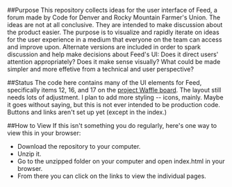 ##Purpose
This repository collects ideas for the user interface of Feed, a forum made by Code for Denver and Rocky Mountain Farmer's Union.
The ideas are not at all conclusive. They are intended to make discussion about the product easier. The purpose is to visualize and rapidly iterate on ideas for the user experience in a medium that everyone on the team can access and improve upon. Alternate versions are included in order to spark discussion and help make decisions about Feed's UI: Does it direct users' attention appropriately? Does it make sense visually? What could be made simpler and more effetive from a technical and user perspective?   

##Status
The code here contains many of the UI elements for Feed, specifically items 12, 16, and 17 on the [project Waffle board](https://waffle.io/codefordenver/rmfu-feed). The layout still needs lots of adjustment. I plan to add more styling -- icons, mainly. Maybe it goes without saying, but this is not ever intended to be production code. 
Buttons and links aren't set up yet (except in the index.)

##How to View
If this isn't something you do regularly, here's one way to view this in your browser: 
- Download the repository to your computer. 
- Unzip it. 
- Go to the unzipped folder on your computer and open index.html in your browser. 
- From there you can click on the links to view the individual pages.
